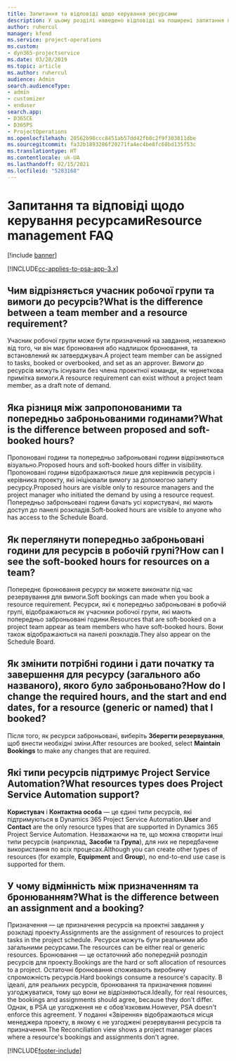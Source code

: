 ```yaml
---
title: Запитання та відповіді щодо керування ресурсами
description: У цьому розділі наведено відповіді на поширені запитання про керування ресурсами.
author: ruhercul
manager: kfend
ms.service: project-operations
ms.custom:
- dyn365-projectservice
ms.date: 03/28/2019
ms.topic: article
ms.author: ruhercul
audience: Admin
search.audienceType:
- admin
- customizer
- enduser
search.app:
- D365CE
- D365PS
- ProjectOperations
ms.openlocfilehash: 20562b98ccc8451ab57dd42fb8c2f9f303811dbe
ms.sourcegitcommit: fa32b1893286f20271fa4ec4be8fc68bd135f53c
ms.translationtype: HT
ms.contentlocale: uk-UA
ms.lasthandoff: 02/15/2021
ms.locfileid: "5283168"
---
```

# <a name="resource-management-faq"></a><span data-ttu-id="e3906-103">Запитання та відповіді щодо керування ресурсами</span><span class="sxs-lookup"><span data-stu-id="e3906-103">Resource management FAQ</span></span>

[!include [banner](../includes/psa-now-project-operations.md)]

[!INCLUDE[cc-applies-to-psa-app-3.x](../includes/cc-applies-to-psa-app-3x.md)]

## <a name="what-is-the-difference-between-a-team-member-and-a-resource-requirement"></a><span data-ttu-id="e3906-104">Чим відрізняється учасник робочої групи та вимоги до ресурсів?</span><span class="sxs-lookup"><span data-stu-id="e3906-104">What is the difference between a team member and a resource requirement?</span></span>

<span data-ttu-id="e3906-105">Учасник робочої групи може бути призначений на завдання, незалежно від того, чи він має бронювання або надлишок бронювання, та встановлений як затверджувач.</span><span class="sxs-lookup"><span data-stu-id="e3906-105">A project team member can be assigned to tasks, booked or overbooked, and set as an approver.</span></span> <span data-ttu-id="e3906-106">Вимоги до ресурсів можуть існувати без члена проектної команди, як чернеткова примітка вимоги.</span><span class="sxs-lookup"><span data-stu-id="e3906-106">A resource requirement can exist without a project team member, as a draft note of demand.</span></span> 

## <a name="what-is-the-difference-between-proposed-and-soft-booked-hours"></a><span data-ttu-id="e3906-107">Яка різниця між запропонованими та попередньо заброньованими годинами?</span><span class="sxs-lookup"><span data-stu-id="e3906-107">What is the difference between proposed and soft-booked hours?</span></span>

<span data-ttu-id="e3906-108">Пропоновані години та попередньо заброньовані години відрізняються візуально.</span><span class="sxs-lookup"><span data-stu-id="e3906-108">Proposed hours and soft-booked hours differ in visibility.</span></span> <span data-ttu-id="e3906-109">Пропоновані години відображаються лише для керівників ресурсів і керівника проекту, які ініціювали вимогу за допомогою запиту ресурсу.</span><span class="sxs-lookup"><span data-stu-id="e3906-109">Proposed hours are visible only to resource managers and the project manager who initiated the demand by using a resource request.</span></span> <span data-ttu-id="e3906-110">Попередньо заброньовані години бачать усі користувачі, які мають доступ до панелі розкладів.</span><span class="sxs-lookup"><span data-stu-id="e3906-110">Soft-booked hours are visible to anyone who has access to the Schedule Board.</span></span>

## <a name="how-can-i-see-the-soft-booked-hours-for-resources-on-a-team"></a><span data-ttu-id="e3906-111">Як переглянути попередньо заброньовані години для ресурсів в робочій групі?</span><span class="sxs-lookup"><span data-stu-id="e3906-111">How can I see the soft-booked hours for resources on a team?</span></span>

<span data-ttu-id="e3906-112">Попереднє бронювання ресурсу ви можете виконати під час резервування для вимоги.</span><span class="sxs-lookup"><span data-stu-id="e3906-112">Soft bookings can made when you book a resource requirement.</span></span> <span data-ttu-id="e3906-113">Ресурси, які є попередньо заброньовані в робочій групі, відображаються як учасники робочої групи, які мають попередньо заброньовані години.</span><span class="sxs-lookup"><span data-stu-id="e3906-113">Resources that are soft-booked on a project team appear as team members who have soft-booked hours.</span></span> <span data-ttu-id="e3906-114">Вони також відображаються на панелі розкладів.</span><span class="sxs-lookup"><span data-stu-id="e3906-114">They also appear on the Schedule Board.</span></span>

## <a name="how-do-i-change-the-required-hours-and-the-start-and-end-dates-for-a-resource-generic-or-named-that-i-booked"></a><span data-ttu-id="e3906-115">Як змінити потрібні години і дати початку та завершення для ресурсу (загального або названого), якого було заброньовано?</span><span class="sxs-lookup"><span data-stu-id="e3906-115">How do I change the required hours, and the start and end dates, for a resource (generic or named) that I booked?</span></span>

<span data-ttu-id="e3906-116">Після того, як ресурси заброньовані, виберіть **Зберегти резервування**, щоб внести необхідні зміни.</span><span class="sxs-lookup"><span data-stu-id="e3906-116">After resources are booked, select **Maintain Bookings** to make any changes that are required.</span></span>

## <a name="what-resources-types-does-project-service-automation-support"></a><span data-ttu-id="e3906-117">Які типи ресурсів підтримує Project Service Automation?</span><span class="sxs-lookup"><span data-stu-id="e3906-117">What resources types does Project Service Automation support?</span></span>

<span data-ttu-id="e3906-118">**Користувач** і **Контактна особа** — це єдині типи ресурсів, які підтримуються в Dynamics 365 Project Service Automation.</span><span class="sxs-lookup"><span data-stu-id="e3906-118">**User** and **Contact** are the only resource types that are supported in Dynamics 365 Project Service Automation.</span></span> <span data-ttu-id="e3906-119">Незважаючи на те, що можна створити інші типи ресурсів (наприклад, **Засоби** та **Група**), для них не передбачене використання по всіх процесах.</span><span class="sxs-lookup"><span data-stu-id="e3906-119">Although you can create other types of resources (for example, **Equipment** and **Group**), no end-to-end use case is supported for them.</span></span>

## <a name="what-is-the-difference-between-an-assignment-and-a-booking"></a><span data-ttu-id="e3906-120">У чому відмінність між призначенням та бронюванням?</span><span class="sxs-lookup"><span data-stu-id="e3906-120">What is the difference between an assignment and a booking?</span></span>

<span data-ttu-id="e3906-121">Призначення — це призначення ресурсів на проектні завдання у розкладі проекту.</span><span class="sxs-lookup"><span data-stu-id="e3906-121">Assignments are the assignment of resources to project tasks in the project schedule.</span></span> <span data-ttu-id="e3906-122">Ресурси можуть бути реальними або загальними ресурсами.</span><span class="sxs-lookup"><span data-stu-id="e3906-122">The resources can be either real or generic resources.</span></span> <span data-ttu-id="e3906-123">Бронювання — це остаточний або попередній розподіл ресурсів для проекту.</span><span class="sxs-lookup"><span data-stu-id="e3906-123">Bookings are the hard or soft allocation of resources to a project.</span></span> <span data-ttu-id="e3906-124">Остаточні бронювання споживають виробничу спроможність ресурсів.</span><span class="sxs-lookup"><span data-stu-id="e3906-124">Hard bookings consume a resource's capacity.</span></span> <span data-ttu-id="e3906-125">В ідеалі, для реальних ресурсів, бронювання та призначення повинні узгоджуватися, тому що вони не відрізняються.</span><span class="sxs-lookup"><span data-stu-id="e3906-125">Ideally, for real resources, the bookings and assignments should agree, because they don't differ.</span></span> <span data-ttu-id="e3906-126">Однак, в PSA це узгодження не є обов’язковим.</span><span class="sxs-lookup"><span data-stu-id="e3906-126">However, PSA doesn't enforce this agreement.</span></span> <span data-ttu-id="e3906-127">У поданні «Звірення» відображаються місця менеджера проекту, в якому є не узгоджені резервування ресурсів та призначення.</span><span class="sxs-lookup"><span data-stu-id="e3906-127">The Reconciliation view shows a project manager places where a resource's bookings and assignments don't agree.</span></span>


[!INCLUDE[footer-include](../includes/footer-banner.md)]